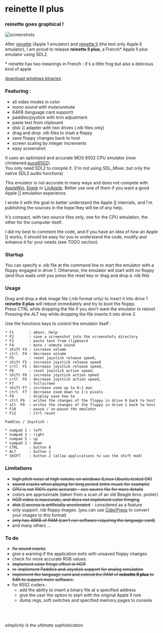 # reinette II plus

### reinette goes graphical !

![screenshots](assets/screenshots.png)

After [reinette](https://github.com/ArthurFerreira2/reinette) (Apple 1 emulator) and [reinette II](https://github.com/ArthurFerreira2/reinette-II) (the text only Apple II emulator), I am proud to release **reinette II plus**, a French\* Apple II plus emulator using SDL2.

\* reinette has two meanings in French : it's a little frog but also a delicious kind of apple

[download windows binaries](https://github.com/ArthurFerreira2/reinette-II-plus/releases/tag/0.4)

### Featuring :

* all video modes in color
* mono sound with mute/unmute
* 64KB (language card support)
* paddles/joystick with trim adjustment
* paste text from clipboard
* disk ][ adapter with two drives (.nib files only)
* drag and drop .nib files to inset a floppy
* save floppy changes back to host
* screen scaling by integer increments
* easy screenshot


It uses an optimized and accurate MOS 6502 CPU emulator (now christened [puce6502](https://github.com/ArthurFerreira2/puce6502)).\
You only need SDL2 to compile it. (I'm not using SDL_Mixer, but only the native SDL2 audio functions)

This emulator is not accurate in many ways and does not compete with
[AppleWin](https://github.com/AppleWin/AppleWin), [Epple](https://github.com/cmosher01/Epple-II) or [LinApple](https://github.com/linappleii/linapple). Better use one of them if you want a good Apple ][ emulation experience.

I wrote it with the goal to better understand the Apple ][ internals, and I'm publishing the sources in the hope they will be of any help.

It's compact, with two source files only, one for the CPU emulation, the other for the computer itself.

I did my best to comment the code, and if you have an idea of how an Apple ][ works, it should be easy for you to understand the code, modify and enhance it for your needs (see TODO section).

### Startup

  You can specify a .nib file at the command line to start the emulator with a floppy engaged in drive 1. Otherwise, the emulator will start with no floppy (and thus waits until you press the reset key or drag and drop a .nib file)

### Usage

Drag and drop a disk image file (.nib format only) to insert it into drive 1\
**reinette II plus** will reboot immediately and try to boot the floppy.\
Press CTRL while dropping the file if you don't want the emulator to reboot \
Pressing the ALT key while dropping the file inserts it into drive 2.

Use the functions keys to control the emulator itself :
```
* F1       : about, help
* F2       : save a screenshot into the screenshots directory
* F3       : paste text from clipboard
* F4       : mute / unmute sound
* shift F4 : increase volume
* ctrl  F4 : decrease volume
* F5       : reset joystick release speed,
* shift F5 : increase joystick release speed
* crtl  F5 : decrease joystick release speed,
* F6       : reset joystick action speed,
* shift F6 : increase joystick action speed
* crtl  F6 : decrease joystick action speed,
* F7       : fullscreen
* shift F7 : increase zoom up to 6:1 max
* ctrl  F7 : decrease zoom down to 1:1 pixels
* F9       : display save how to
* ctrl F9  : writes the changes of the floppy in drive 0 back to host
* alt  F9  : writes the changes of the floppy in drive 1 back to host
* F10      : pause / un-pause the emulator
* F12      : ctrl reset

Paddles / Joystick :

* numpad 1 : left
* numpad 3 : right
* numpad 5 : up
* numpad 2 : down
* CTRL     : button 0
* ALT      : button 1
* SHIFT    : button 2 (allow applications to use the shift mod)
```

### Limitations

* ~~high pitch noise at high volume on windows (Linux Ubuntu tested OK)~~
* ~~sound cracks when playing for long period (intro music for example)~~
* ~~CPU is not 100% cycle accurate - see source file for more details~~
* colors are approximate (taken from a scan of an old Beagle bros. poster)
* ~~HGR video is inaccurate, and does not implement color fringing~~
* ~~disk ][ access is artificially accelerated~~ - considered as a feature
* only support .nib floppy images. (you can use [CiderPress](https://github.com/fadden/ciderpress) to convert your images to this format)
* ~~only has 48KB of RAM (can't run software requiring the language card)~~
* and many others ...

### To do

* ~~fix sound cracks~~
* give a warning if the application exits with unsaved floppy changes
* check for more accurate RGB values.
* ~~implement color fringe effect in HGR~~
* ~~re-implement Paddles and Joystick support for analog simulation~~
* ~~implement the language card and extend the RAM of **reinette II plus** to 64K to support more software.~~
* for 6502 coders :
  * add the ability to insert a binary file at a specified address
  * give the user the option to start with the original Apple II rom
  * dump regs, soft switches and specified memory pages to console

\
\
\
*simplicity is the ultimate sophistication*
